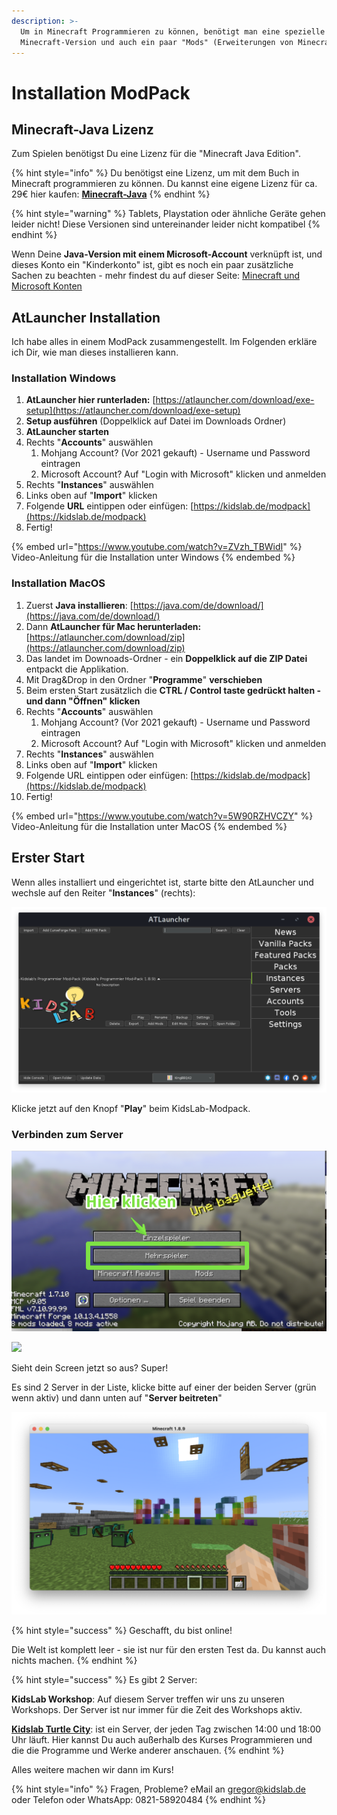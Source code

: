 ```yaml
---
description: >-
  Um in Minecraft Programmieren zu können, benötigt man eine spezielle
  Minecraft-Version und auch ein paar "Mods" (Erweiterungen von Minecraft.)
---
```


# Installation ModPack

## Minecraft-Java Lizenz

Zum Spielen benötigst Du eine Lizenz für die "Minecraft Java Edition".

{% hint style="info" %}
Du benötigst eine Lizenz, um mit dem Buch in Minecraft programmieren zu können. Du kannst eine eigene Lizenz für ca. 29€ hier kaufen: [**Minecraft-Java**](https://www.minecraft.net/de-de/store/minecraft-java-edition)
{% endhint %}

{% hint style="warning" %}
Tablets, Playstation oder ähnliche Geräte gehen leider nicht! Diese Versionen sind untereinander leider nicht kompatibel
{% endhint %}

Wenn Deine **Java-Version mit einem Microsoft-Account** verknüpft ist, und dieses Konto ein "Kinderkonto" ist, gibt es noch ein paar zusätzliche Sachen zu beachten - mehr findest du auf dieser Seite: [Minecraft und Microsoft Konten](minecraft-und-microsoft-konten.md)

## AtLauncher Installation

Ich habe alles in einem ModPack zusammengestellt. Im Folgenden erkläre ich Dir, wie man dieses installieren kann.

### Installation Windows

1. **AtLauncher hier runterladen:** [https://atlauncher.com/download/exe-setup](https://atlauncher.com/download/exe-setup)
2. **Setup ausführen** (Doppelklick auf Datei im Downloads Ordner)
3. **AtLauncher starten**
4. Rechts "**Accounts**" auswählen
   1. Mohjang Account? (Vor 2021 gekauft) - Username und Password eintragen
   2. Microsoft Account? Auf "Login with Microsoft" klicken und anmelden
5. Rechts "**Instances**" auswählen
6. Links oben auf "**Import**" klicken
7. Folgende **URL** eintippen oder einfügen: [https://kidslab.de/modpack](https://kidslab.de/modpack)
8. Fertig!&#x20;

{% embed url="https://www.youtube.com/watch?v=ZVzh_TBWidI" %}
Video-Anleitung für die Installation unter Windows
{% endembed %}

### **Installation MacOS**

1. Zuerst **Java installieren**: [https://java.com/de/download/](https://java.com/de/download/)
2. Dann **AtLauncher für Mac herunterladen:** [https://atlauncher.com/download/zip](https://atlauncher.com/download/zip)
3. Das landet im Downoads-Ordner - ein **Doppelklick auf die ZIP Datei** entpackt die Applikation.
4. Mit Drag\&Drop in den Ordner "**Programme**" **verschieben**
5. Beim ersten Start zusätzlich die **CTRL / Control taste gedrückt halten - und dann "Öffnen" klicken**
6. Rechts "**Accounts**" auswählen
   1. Mohjang Account? (Vor 2021 gekauft) - Username und Password eintragen
   2. Microsoft Account? Auf "Login with Microsoft" klicken und anmelden
7. Rechts "**Instances**" auswählen
8. Links oben auf "**Import**" klicken
9. Folgende URL eintippen oder einfügen: [https://kidslab.de/modpack](https://kidslab.de/modpack)
10. Fertig!&#x20;

{% embed url="https://www.youtube.com/watch?v=5W90RZHVCZY" %}
Video-Anleitung für die Installation unter MacOS
{% endembed %}

## Erster Start

Wenn alles installiert und eingerichtet ist, starte bitte den AtLauncher und wechsle auf den Reiter "**Instances**" (rechts):

![AtLauncher mit installiertem ModPack](../../.gitbook/assets/AtLauncher.png)

Klicke jetzt auf den Knopf "**Play**" beim KidsLab-Modpack.

### Verbinden zum Server

![](../../.gitbook/assets/image.png)

![](<../../.gitbook/assets/Mehrspieler - Serverübersicht.png>)

Sieht dein Screen jetzt so aus? Super!

Es sind 2 Server in der Liste, klicke bitte auf einer der beiden Server (grün wenn aktiv) und dann unten auf "**Server beitreten**"

![](<../../.gitbook/assets/Minecraft 1.8.9 2022-01-04 10-35-22.png>)

{% hint style="success" %}
Geschafft, du bist online!

Die Welt ist komplett leer - sie ist nur für den ersten Test da. Du kannst auch nichts machen.
{% endhint %}

{% hint style="success" %}
Es gibt 2 Server:

**KidsLab Workshop**: Auf diesem Server treffen wir uns zu unseren Workshops. Der Server ist nur immer für die Zeit des Workshops aktiv.

[**Kidslab Turtle City**](../turtlecity.md): ist ein Server, der jeden Tag zwischen 14:00 und 18:00 Uhr läuft. Hier kannst Du auch außerhalb des Kurses Programmieren und die die Programme und Werke anderer anschauen.
{% endhint %}

Alles weitere machen wir dann im Kurs!

{% hint style="info" %}
Fragen, Probleme? eMail an gregor@kidslab.de oder Telefon oder WhatsApp: 0821-58920484
{% endhint %}
